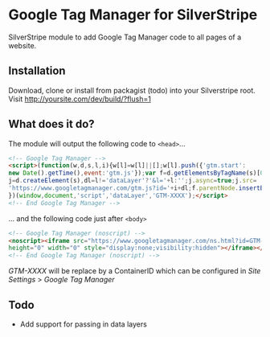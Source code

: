 # Google Tag Manager for SilverStripe

SilverStripe module to add Google Tag Manager code to all pages of a website.

## Installation

Download, clone or install from packagist (todo) into your Silverstripe root.
Visit http://yoursite.com/dev/build/?flush=1

## What does it do?

The module will output the following code to `<head>`...

```html
<!-- Google Tag Manager -->
<script>(function(w,d,s,l,i){w[l]=w[l]||[];w[l].push({'gtm.start':
new Date().getTime(),event:'gtm.js'});var f=d.getElementsByTagName(s)[0],
j=d.createElement(s),dl=l!='dataLayer'?'&l='+l:'';j.async=true;j.src=
'https://www.googletagmanager.com/gtm.js?id='+i+dl;f.parentNode.insertBefore(j,f);
})(window,document,'script','dataLayer','GTM-XXXX');</script>
<!-- End Google Tag Manager -->
```

... and the following code just after `<body>`

```html
<!-- Google Tag Manager (noscript) -->
<noscript><iframe src="https://www.googletagmanager.com/ns.html?id=GTM-XXXX"
height="0" width="0" style="display:none;visibility:hidden"></iframe></noscript>
<!-- End Google Tag Manager (noscript) -->

```

*GTM-XXXX* will be replace by a ContainerID which can be configured in _Site Settings_ > _Google Tag Manager_

## Todo

* Add support for passing in data layers
